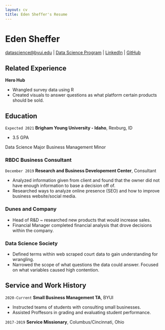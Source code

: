 ```yaml
---
layout: cv
title: Eden Sheffer's Resume
---
```

# Eden Sheffer


<div id="webaddress">
<a href="edenshef@byui.edu">datascience@byui.edu</a>
| <a href="https://edensheffer.github.io/development.html">Data Science Program</a>
| <a href="https://www.linkedin.com/in/eden-sheffer-a406b7196/">LinkedIn</a>
| <a href="https://github.com/byuids-resumes">GitHub</a>
</div>

<!-- https://www.monique.tech/the-art-of-markdown -->

## Related Experience

__Hero Hub__
- Wrangled survey data using R
- Created visuals to answer questions as what platform certain products should be sold.


## Education

`Expected 2021`
__Brigham Young University - Idaho__, Rexburg, ID

- 3.5 GPA

Data Science Major
Business Management Minor

  

### RBDC Business Consultant

`December 2019`
__Research and Business Developement Center__, Consultant

- Analyzed information given from client and found that the owner did not have enough information to base a decision off of.
- Researched ways to analyze online presence (SEO) and how to improve business website/social media. 

### Dunes and Company

- Head of R&D ~ researched new products that would increase sales.  
- Financial Manager completed financial analysis that drove decisions within the company. 



### Data Science Society

- Defined terms within web scraped court data to gain understanding for wrangling. 
- Narrowed the scope of what questions the data could answer. Focused on what variables caused high contention.  

## Service and Work History

`2020-Current`
__Small Business Management TA__, BYUI

- Instructed teams of students with consulting small businesses.
- Assisted Proffesors in grading and evaluating student performance. 

`2017-2019`
__Service Missionary__, Columbus/Cincinnati, Ohio



<!-- ### Footer

Last updated: May 2013 -->



